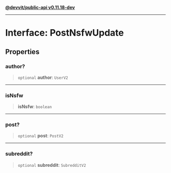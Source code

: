 [**@devvit/public-api v0.11.18-dev**](../../../../README.md)

---

# Interface: PostNsfwUpdate

## Properties

<a id="author"></a>

### author?

> `optional` **author**: `UserV2`

---

<a id="isnsfw"></a>

### isNsfw

> **isNsfw**: `boolean`

---

<a id="post"></a>

### post?

> `optional` **post**: `PostV2`

---

<a id="subreddit"></a>

### subreddit?

> `optional` **subreddit**: `SubredditV2`

